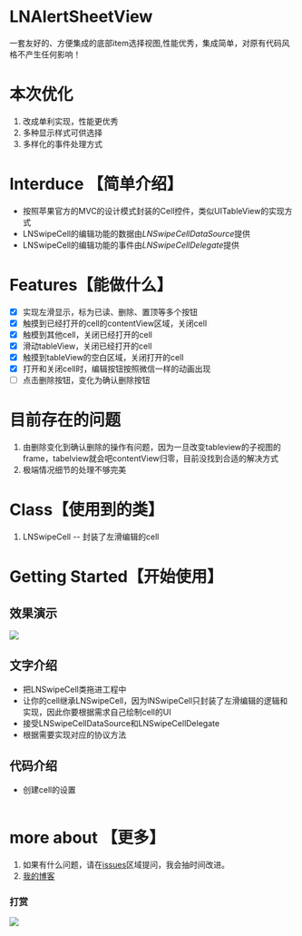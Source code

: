 # LNAlertSheetView
一套友好的、方便集成的底部item选择视图,性能优秀，集成简单，对原有代码风格不产生任何影响！

# 本次优化
1. 改成单利实现，性能更优秀
2. 多种显示样式可供选择
3. 多样化的事件处理方式



# Interduce 【简单介绍】
- 按照苹果官方的MVC的设计模式封装的Cell控件，类似UITableView的实现方式
- LNSwipeCell的编辑功能的数据由*LNSwipeCellDataSource*提供
- LNSwipeCell的编辑功能的事件由*LNSwipeCellDelegate*提供


# Features【能做什么】
 - [x] 实现左滑显示，标为已读、删除、置顶等多个按钮
 - [x] 触摸到已经打开的cell的contentView区域，关闭cell
 - [x] 触模到其他cell，关闭已经打开的cell
 - [x] 滑动tableView，关闭已经打开的cell
 - [x] 触摸到tableView的空白区域，关闭打开的cell
 - [x] 打开和关闭cell时，编辑按钮按照微信一样的动画出现
 - [ ] 点击删除按钮，变化为确认删除按钮
 
# 目前存在的问题
1. 由删除变化到确认删除的操作有问题，因为一旦改变tableview的子视图的frame，tabelview就会吧contentView归零，目前没找到合适的解决方式
2. 极端情况细节的处理不够完美

# Class【使用到的类】
1. LNSwipeCell   -- 封装了左滑编辑的cell


# Getting Started【开始使用】

## 效果演示

![](https://github.com/lengningLN/LNSwipeCellDemo/blob/master/LNSwipeCellDemo/resource/swipecell2.gif)  


## 文字介绍
- 把LNSwipeCell类拖进工程中
- 让你的cell继承LNSwipeCell，因为lNSwipeCell只封装了左滑编辑的逻辑和实现，因此你要根据需求自己绘制cell的UI
- 接受LNSwipeCellDataSource和LNSwipeCellDelegate
- 根据需要实现对应的协议方法

## 代码介绍
- 创建cell的设置
```

```




# more about  【更多】
1. 如果有什么问题，请在[issues](https://github.com/lengningLN/LNSwipeCellDemo/issues)区域提问，我会抽时间改进。
2. [我的博客](https://www.jianshu.com/u/dbd52f0e4f1c)
### 打赏
![](http://m.qpic.cn/psb?/V11R4JcH0fAdbu/h4vWrizoOlby*zntVMiu.1F9CMMMx2T9BOWUjSEnCE8!/b/dDUBAAAAAAAA&bo=nALQAgAAAAADB24!&rf=viewer_4)
